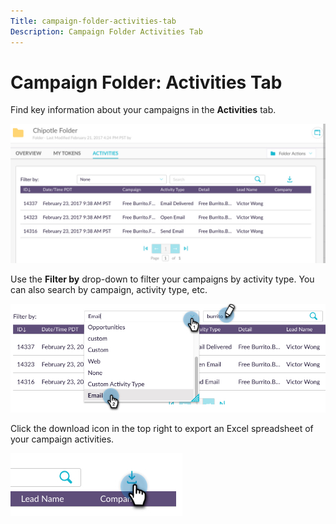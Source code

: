 ```yaml
---
Title: campaign-folder-activities-tab
Description: Campaign Folder Activities Tab 
---
```


# Campaign Folder: Activities Tab

Find key information about your campaigns in the **Activities** tab.

   ![Image One](\help\sky\assets\campaign-folders\campaign-folder-activities-tab\campaign-folder-activities-tab-1.png)

Use the **Filter by** drop-down to filter your campaigns by activity type. You can also search by campaign, activity type, etc.

   ![Image Two](\help\sky\assets\campaign-folders\campaign-folder-activities-tab\campaign-folder-activities-tab-2.png)

Click the download icon in the top right to export an Excel spreadsheet of your campaign activities.

   ![Image Three](\help\sky\assets\campaign-folders\campaign-folder-activities-tab\campaign-folder-activities-tab-3.png)
